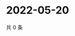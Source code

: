 # 2022-05-20

共 0 条

<!-- BEGIN WEIBO -->
<!-- 最后更新时间 Fri May 20 2022 13:09:05 GMT+0800 (China Standard Time) -->

<!-- END WEIBO -->
